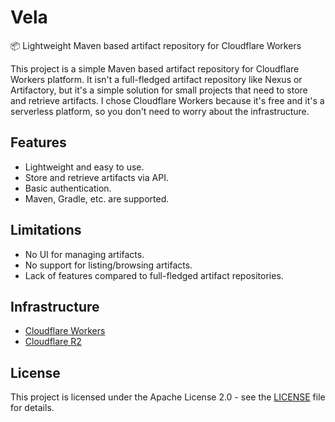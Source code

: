 # Vela

📦 Lightweight Maven based artifact repository for Cloudflare Workers

This project is a simple Maven based artifact repository for Cloudflare Workers platform. It isn't a full-fledged
artifact repository like Nexus or Artifactory, but it's a simple solution for small projects that need to store and
retrieve artifacts. I chose Cloudflare Workers because it's free and it's a serverless platform, so you don't need to
worry about the infrastructure.

## Features

- Lightweight and easy to use.
- Store and retrieve artifacts via API.
- Basic authentication.
- Maven, Gradle, etc. are supported.

## Limitations

- No UI for managing artifacts.
- No support for listing/browsing artifacts.
- Lack of features compared to full-fledged artifact repositories.

## Infrastructure

- [Cloudflare Workers](https://www.cloudflare.com/developer-platform/workers/)
- [Cloudflare R2](https://www.cloudflare.com/developer-platform/r2/)

## License

This project is licensed under the Apache License 2.0 - see the [LICENSE](LICENSE) file for details.
